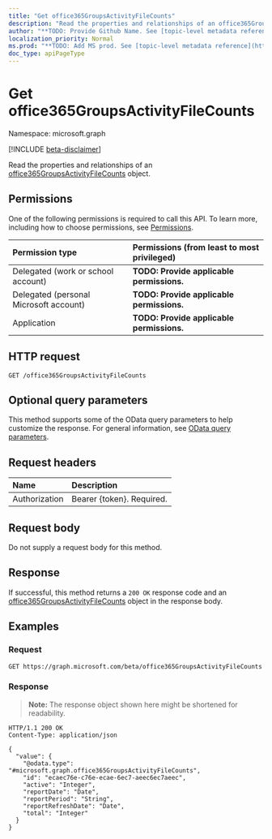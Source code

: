 ```yaml
---
title: "Get office365GroupsActivityFileCounts"
description: "Read the properties and relationships of an office365GroupsActivityFileCounts object."
author: "**TODO: Provide Github Name. See [topic-level metadata reference](https://msgo.azurewebsites.net/add/document/guidelines/metadata.html#topic-level-metadata)**"
localization_priority: Normal
ms.prod: "**TODO: Add MS prod. See [topic-level metadata reference](https://msgo.azurewebsites.net/add/document/guidelines/metadata.html#topic-level-metadata)**"
doc_type: apiPageType
---
```


# Get office365GroupsActivityFileCounts
Namespace: microsoft.graph

[!INCLUDE [beta-disclaimer](../../includes/beta-disclaimer.md)]

Read the properties and relationships of an [office365GroupsActivityFileCounts](../resources/office365groupsactivityfilecounts.md) object.

## Permissions
One of the following permissions is required to call this API. To learn more, including how to choose permissions, see [Permissions](/graph/permissions-reference).

|Permission type|Permissions (from least to most privileged)|
|:---|:---|
|Delegated (work or school account)|**TODO: Provide applicable permissions.**|
|Delegated (personal Microsoft account)|**TODO: Provide applicable permissions.**|
|Application|**TODO: Provide applicable permissions.**|

## HTTP request

<!-- {
  "blockType": "ignored"
}
-->
``` http
GET /office365GroupsActivityFileCounts
```

## Optional query parameters
This method supports some of the OData query parameters to help customize the response. For general information, see [OData query parameters](/graph/query-parameters).

## Request headers
|Name|Description|
|:---|:---|
|Authorization|Bearer {token}. Required.|

## Request body
Do not supply a request body for this method.

## Response

If successful, this method returns a `200 OK` response code and an [office365GroupsActivityFileCounts](../resources/office365groupsactivityfilecounts.md) object in the response body.

## Examples

### Request
<!-- {
  "blockType": "request",
  "name": "get_office365groupsactivityfilecounts"
}
-->
``` http
GET https://graph.microsoft.com/beta/office365GroupsActivityFileCounts
```


### Response
>**Note:** The response object shown here might be shortened for readability.
<!-- {
  "blockType": "response",
  "truncated": true,
  "@odata.type": "microsoft.graph.office365GroupsActivityFileCounts"
}
-->
``` http
HTTP/1.1 200 OK
Content-Type: application/json

{
  "value": {
    "@odata.type": "#microsoft.graph.office365GroupsActivityFileCounts",
    "id": "ecaec76e-c76e-ecae-6ec7-aeec6ec7aeec",
    "active": "Integer",
    "reportDate": "Date",
    "reportPeriod": "String",
    "reportRefreshDate": "Date",
    "total": "Integer"
  }
}
```

